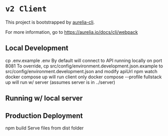# `v2 Client`

This project is bootstrapped by [aurelia-cli](https://github.com/aurelia/cli).

For more information, go to https://aurelia.io/docs/cli/webpack

## Local Development
cp .env.example .env
By default will connect to API running locally on port 8081
To override, cp src/config/environment.development.json.example to src/config/environment.development.json and modify apiUrl 
npm watch
docker compose up will run client only
docker compose --profile fullstack up will run w/ server (assumes server is in ../server)

## Running w/ local server

## Production Deployment
npm build
Serve files from dist folder

